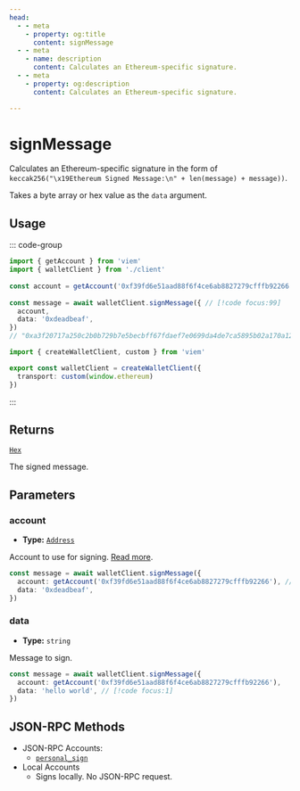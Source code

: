 ```yaml
---
head:
  - - meta
    - property: og:title
      content: signMessage
  - - meta
    - name: description
      content: Calculates an Ethereum-specific signature.
  - - meta
    - property: og:description
      content: Calculates an Ethereum-specific signature.

---
```


# signMessage

Calculates an Ethereum-specific signature in the form of `keccak256("\x19Ethereum Signed Message:\n" + len(message) + message))`.

Takes a byte array or hex value as the `data` argument.

## Usage

::: code-group

```ts [example.ts]
import { getAccount } from 'viem'
import { walletClient } from './client'
 
const account = getAccount('0xf39fd6e51aad88f6f4ce6ab8827279cfffb92266')
 
const message = await walletClient.signMessage({ // [!code focus:99]
  account,
  data: '0xdeadbeaf',
})
// "0xa3f20717a250c2b0b729b7e5becbff67fdaef7e0699da4de7ca5895b02a170a12d887fd3b17bfdce3481f10bea41f45ba9f709d39ce8325427b57afcfc994cee1b"
```

```ts [client.ts]
import { createWalletClient, custom } from 'viem'

export const walletClient = createWalletClient({
  transport: custom(window.ethereum)
})
```

:::

## Returns

[`Hex`](/docs/glossary/types#hex)

The signed message.

## Parameters

### account

- **Type:** [`Address`](/docs/glossary/types#address)

Account to use for signing. [Read more](/docs/clients/wallet).

```ts
const message = await walletClient.signMessage({
  account: getAccount('0xf39fd6e51aad88f6f4ce6ab8827279cfffb92266'), // [!code focus:1]
  data: '0xdeadbeaf',
})
```

### data

- **Type:** `string`

Message to sign.

```ts
const message = await walletClient.signMessage({
  account: getAccount('0xf39fd6e51aad88f6f4ce6ab8827279cfffb92266'),
  data: 'hello world', // [!code focus:1]
})
```

## JSON-RPC Methods

- JSON-RPC Accounts:
  - [`personal_sign`](https://docs.metamask.io/guide/signing-data.html#personal-sign)
- Local Accounts
  - Signs locally. No JSON-RPC request.